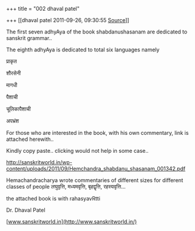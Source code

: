 +++
title = "002 dhaval patel"

+++
[[dhaval patel	2011-09-26, 09:30:55 [Source](https://groups.google.com/g/samskrita/c/4usHHM-8kTM)]]



The first seven adhyAya of the book shabdanushasanam are dedicated to sanskrit grammar..

  

The eighth adhyAya is dedicated to total six languages namely

प्राकृत

शौरसेनी

मागधी

पैशाची

चूलिकापैशाची

अपभ्रंश

  

For those who are interested in the book, with his own commentary, link is attached herewith..

Kindly copy paste.. clicking would not help in some case..

  

<http://sanskritworld.in/wp-content/uploads/2011/09/Hemchandra_shabdanu_shasanam_001342.pdf>

  

  

Hemachandracharya wrote commentaries of different sizes for different classes of people लघुवृत्ति, मध्यमवृत्ति, बृहद्वृत्ति, रहस्यवृत्ति...

  

the attached book is with rahasyavRtti

  

Dr. Dhaval Patel

[www.sanskritworld.in](http://www.sanskritworld.in/)


